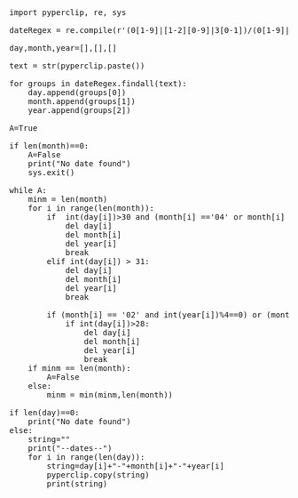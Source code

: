<pre>

import pyperclip, re, sys

dateRegex = re.compile(r'(0[1-9]|[1-2][0-9]|3[0-1])/(0[1-9]|1[0-2])/([1-9][0-9]{3})')

day,month,year=[],[],[]

text = str(pyperclip.paste())

for groups in dateRegex.findall(text):
    day.append(groups[0])
    month.append(groups[1])
    year.append(groups[2])

A=True

if len(month)==0:
    A=False
    print("No date found")
    sys.exit()

while A:
    minm = len(month)
    for i in range(len(month)):
        if  int(day[i])>30 and (month[i] =='04' or month[i] == '06' or month[i] =='09' or month[i] =='11') :
            del day[i]
            del month[i]
            del year[i]
            break
        elif int(day[i]) > 31:
            del day[i]
            del month[i]
            del year[i]
            break
     
        if (month[i] == '02' and int(year[i])%4==0) or (month[i] == '02' and int(year[i])%100==0 and int(year[i])%400==0):
            if int(day[i])>28:
                del day[i]
                del month[i]
                del year[i]
                break
    if minm == len(month):
        A=False
    else:
        minm = min(minm,len(month))

if len(day)==0:
    print("No date found")
else:
    string=""
    print("--dates--")
    for i in range(len(day)):
        string=day[i]+"-"+month[i]+"-"+year[i]
        pyperclip.copy(string)
        print(string)

</pre>
